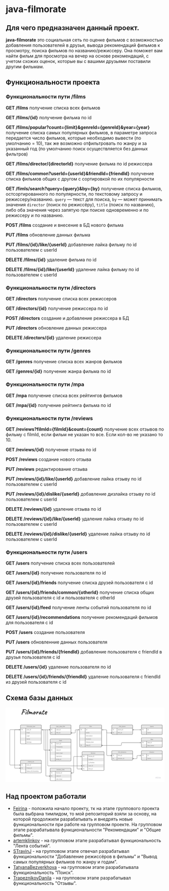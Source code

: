 # java-filmorate

## Для чего предназначен данный проект.

**java-filmorate** это социальная сеть по оценке фильмов с возможностью добавления пользователей в друзья, вывода рекомендаций фильмов к просмотру, поиска фильмов по названию/режиссеру. Она поможет вам найти фильм для просмотра на вечер на основе рекомендаций, с учетом схожих оценок, которые вы с вашими друзьями поставили другим фильмам.

## Функциональности проекта
### Функциональности пути /films
**GET /films** получение списка всех фильмов

**GET /films/{id}** получение фильма по id

**GET /films/popular?count={limit}&genreId={genreId}&year={year}** получение списка самых популярных фильмов, в параметре запроса передается число фильмов, которые необходимо вывести (по умолчанию = 10), так же возможно отфильтровать по жанру и за указанный год (по умолчанию поиск осуществляется без данных фильтров)

**GET /films/director/{directorId}** получение фильма по id режиссера

**GET /films/common?userId={userId}&friendId={friendId}** получение списка фильмов общих с другом с сортировкой по их популярности

**GET /fimls/search?query={query}&by={by}** получение списка фильмов, остсортированного по популярности, по текстовому запросу и режиссеру/названию. `query` — текст для поиска, `by` — может принимать значения `director` (поиск по режиссёру), `title` (поиск по названию), либо оба значения через запятую при поиске одновременно и по режиссеру и по названию.

**POST /films** создание и внесение в БД нового фильма

**PUT /films** обновление данных фильма

**PUT /films/{id}/like/{userId}** добавление лайка фильму по id пользователем с userId

**DELETE /films/{id}** удаление фильма по id

**DELETE /films/{id}/like/{userId}** удаление лайка фильму по id пользователем с userId

### Функциональности пути /directors
**GET /directors** получение списка всех режиссеров

**GET /directors/{id}** получение режиссера по id

**POST /directors** создание и добавление режиссера в БД

**PUT /directors** обновление данных режиссера

**DELETE /directors/{id}** удаление режиссера

### Функциональности пути /genres
**GET /genres** получение списка всех жанров фильмов

**GET /genres/{id}** получение жанра фильма по id

### Функциональности пути /mpa
**GET /mpa** получение списка всех рейтингов фильмов

**GET /mpa/{id}** получение рейтинга фильма по id

### Функциональности пути /reviews
**GET /reviews?filmId={filmId}&count={count}** получение всех отзывов по фильму с filmId, если фильм не указан то все. Если кол-во не указано то 10.

**GET /reviews/{id}** получение отзыва по id

**POST /reviews** создание нового отзыва

**PUT /reviews** редактирование отзыва

**PUT /reviews/{id}/like/{userId}** добавление лайка отзыву по id пользователем с userId

**PUT /reviews/{id}/dislike/{userId}** добавление дизлайка отзыву по id пользователем с userId

**DELETE /reviews/{id}** удаление отзыва по id

**DELETE /reviews/{id}/like/{userId}** удаление лайка отзыву по id пользователем с userId

**DELETE /reviews/{id}/dislike/{userId}** удаление лайка отзыву по id пользователем с userId

### Функциональности пути /users
**GET /users** получение списка всех пользователей

**GET /users/{id}** получение пользователя по id

**GET /users/{id}/friends** получение списка друзей пользователя с id

**GET /users/{id}/friends/common/{otherId}** получение списка общих друзей пользователя с id и пользователя с otherId

**GET /users/{id}/feed** получение ленты событий пользователя по id

**GET /users/{id}/recommendations** получение рекомендаций фильмов для пользователя с id

**POST /users** создание пользователя

**PUT /users** обновленние данных пользователя

**PUT /users/{id}/friends/{friendId}** добавление пользователя с friendId в друзья пользователя с id

**DELETE /users/{id}** удаление пользователя по id

**DELETE /users/{id}/friends/{friendId}** удаление пользователя с friendId из друзей пользователя с id

## Схема базы данных
![Filmorate Data Base diagram](https://github.com/Feirina/java-filmorate/blob/main/Filmorate%20DB%20diagram.jpg)

## Над проектом работали 
* [Feirina](https://github.com/Feirina) - положила начало проекту, тк на этапе группового проекта была выбрана тимлидом, то мой репозиторий взяли за основу, на которой продолжили разрабатывать и внедрять новые функциональности при работе на групповом проекте. На групповом этапе разрабатывала функциональности "Рекомендации" и "Общие фильмы".
* [artemklinkov](https://github.com/artemklinkov) - на групповом этапе разрабатывал функциональность "Лента событий".
* [STravinJ](https://github.com/STravinJ) - на групповом этапе отвечал разрабатывал функциональности "Добавление режиссёров в фильмы" и "Вывод самых популярных фильмов по жанру и годам".
* [TatyanaBezverkhova](https://github.com/TatyanaBezverkhova) - на групповом этапе разрабатывала функциональность "Поиск".
* [TrapeznikovDanila](https://github.com/TrapeznikovDanila) - на групповом этапе разрабатывал функциональность "Отзывы".